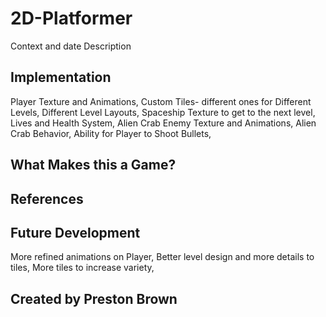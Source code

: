 # 2D-Platformer
Context and date
Description

## Implementation
Player Texture and Animations,
Custom Tiles- different ones for Different Levels,
Different Level Layouts,
Spaceship Texture to get to the next level,
Lives and Health System,
Alien Crab Enemy Texture and Animations,
Alien Crab Behavior,
Ability for Player to Shoot Bullets,

## What Makes this a Game?

## References

## Future Development
More refined animations on Player,
Better level design and more details to tiles,
More tiles to increase variety,

## Created by Preston Brown
